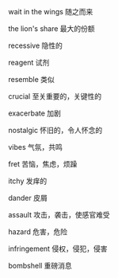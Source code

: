 wait in the wings 随之而来 

the lion's share 最大的份额 

recessive 隐性的 

reagent 试剂 

resemble 类似 

crucial 至关重要的，关键性的 

exacerbate 加剧 

nostalgic 怀旧的，令人怀念的 

vibes 气氛，共鸣 

fret 苦恼，焦虑，烦躁 

itchy 发痒的 

dander 皮屑 

assault 攻击，袭击，使感官难受 

hazard 危害，危险 

infringement 侵权，侵犯，侵害 

bombshell 重磅消息 